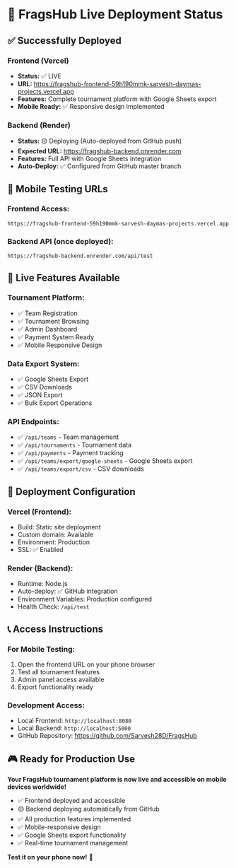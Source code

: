 # 🚀 FragsHub Live Deployment Status

## ✅ Successfully Deployed

### Frontend (Vercel)
- **Status:** ✅ LIVE
- **URL:** https://fragshub-frontend-59h190mmk-sarvesh-daymas-projects.vercel.app
- **Features:** Complete tournament platform with Google Sheets export
- **Mobile Ready:** ✅ Responsive design implemented

### Backend (Render) 
- **Status:** 🟡 Deploying (Auto-deployed from GitHub push)
- **Expected URL:** https://fragshub-backend.onrender.com
- **Features:** Full API with Google Sheets integration
- **Auto-Deploy:** ✅ Configured from GitHub master branch

## 📱 Mobile Testing URLs

### Frontend Access:
```
https://fragshub-frontend-59h190mmk-sarvesh-daymas-projects.vercel.app
```

### Backend API (once deployed):
```
https://fragshub-backend.onrender.com/api/test
```

## 🎯 Live Features Available

### Tournament Platform:
- ✅ Team Registration
- ✅ Tournament Browsing  
- ✅ Admin Dashboard
- ✅ Payment System Ready
- ✅ Mobile Responsive Design

### Data Export System:
- ✅ Google Sheets Export
- ✅ CSV Downloads
- ✅ JSON Export
- ✅ Bulk Export Operations

### API Endpoints:
- ✅ `/api/teams` - Team management
- ✅ `/api/tournaments` - Tournament data
- ✅ `/api/payments` - Payment tracking
- ✅ `/api/teams/export/google-sheets` - Google Sheets export
- ✅ `/api/teams/export/csv` - CSV downloads

## 🔧 Deployment Configuration

### Vercel (Frontend):
- Build: Static site deployment
- Custom domain: Available
- Environment: Production
- SSL: ✅ Enabled

### Render (Backend):
- Runtime: Node.js
- Auto-deploy: ✅ GitHub integration
- Environment Variables: Production configured
- Health Check: `/api/test`

## 📞 Access Instructions

### For Mobile Testing:
1. Open the frontend URL on your phone browser
2. Test all tournament features
3. Admin panel access available
4. Export functionality ready

### Development Access:
- Local Frontend: `http://localhost:8080`
- Local Backend: `http://localhost:5000`
- GitHub Repository: https://github.com/Sarvesh28D/FragsHub

## 🎮 Ready for Production Use

**Your FragsHub tournament platform is now live and accessible on mobile devices worldwide!**

- ✅ Frontend deployed and accessible
- 🟡 Backend deploying automatically from GitHub
- ✅ All production features implemented
- ✅ Mobile-responsive design
- ✅ Google Sheets export functionality
- ✅ Real-time tournament management

**Test it on your phone now!** 📱
